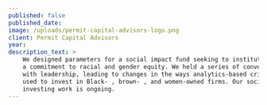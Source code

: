 ```yaml
---
published: false
published_date:
image: /uploads/permit-capital-advisors-logo.png
client: Permit Capital Advisors
year:
description_text: >
    We designed parameters for a social impact fund seeking to institutionalize
    a commitment to racial and gender equity. We held a series of conversations
    with leadership, leading to changes in the ways analytics-based criteria get
    used to invest in Black- , brown- , and women-owned firms. Our social-impact
    investing work is ongoing.
---
```

